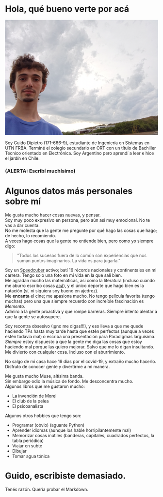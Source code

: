 # Hola, qué bueno verte por acá

![error, mucha facha para una foto](/IMG_20191208_183312.jpg)

Soy Guido Dipietro (171-666-9), estudiante de Ingeniería en Sistemas en UTN FRBA.
Terminé el colegio secundario en ORT con un título de Bachiller Técnico orientado en Electrónica.
Soy Argentino pero aprendí a leer e hice el jardín en Chile.

### (ALERTA: Escribí muchísimo)  

# Algunos datos más personales sobre mí

Me gusta mucho hacer cosas nuevas, y pensar.  
Soy muy poco expresivo en persona, pero aún así muy emocional. No te vas a dar cuenta.  
No me molesta que la gente me pregunte por qué hago las cosas que hago; de hecho, lo recomiendo.  
A veces hago cosas que la gente no entiende bien, pero como yo siempre digo:   

> "Todos los sucesos fuera de lo común son experiencias que nos suman puntos imaginarios. La vida es para jugarla."

Soy un [Speedcuber](https://www.worldcubeassociation.org/persons/2013DIPI01) activo; batí 16 récords nacionales y continentales en mi carrera. 
Tengo solo una foto en mi vida en la que salí bien.   
Me agradan mucho las matemáticas, así como la literatura (incluso cuando me aburro escribo cosas [acá](http://laspreguntasdeguido.blogspot.com/?m=1)), y el único deporte que hago bien es la natación (sí, ni siquiera soy bueno en ajedrez).  
Me **encanta** el cine; me apasiona mucho. No tengo película favorita (tengo muchas) pero una que siempre recuerdo con increíble fascinación es _Memento_.  
Admiro a la gente proactiva y que rompe barreras. Siempre intento alentar a que la gente se autosupere.  

Soy recontra obsesivo (¡¡¡no me digas!!!), y eso lleva a que me quede haciendo TPs hasta muy tarde hasta que estén perfectos (aunque a veces estén todavía mal) o escriba una presentación para Paradigmas larguísima.  
*Siempre* estoy dispuesto a que la gente me diga las cosas que estoy haciendo mal porque las quiero mejorar. Salvo que me lo digan insultando.  
Me divierto con cualquier cosa. Incluso con el aburrimiento.  

No salgo de mi casa hace 16 días por el covid-19, y extraño mucho hacerlo.  
Disfruto de conocer gente y divertirme a mi manera.  

Me gusta mucho Muse, altísima banda.  
Sin embargo odio la música de fondo. Me desconcentra mucho.  
Algunos libros que me gustaron mucho:
- La invención de Morel
- El club de la pelea
- El psicoanalista

Algunos otros hobbies que tengo son:
- Programar (obvio) (aguante Python)
- Aprender idiomas (aunque los hable horripilantemente mal)
- Memorizar cosas inútiles (banderas, capitales, cuadrados perfectos, la tabla periódica)
- Viajar en subte
- Dibujar
- Tomar agua tónica

# Guido, escribiste demasiado.
Tenés razón. Quería probar el Markdown.  

